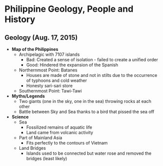 # Philippine Geology, People and History

## Geology (Aug. 17, 2015)
* **Map of the Philippines**
  * Archipelagic with 7107 islands
    * Bad: Created a sense of isolation - failed to create a unified order
    * Good: Hindered the expansion of the Spanish
  * Northernmost Point: Batanes
    * Houses are made of stone and not in stilts due to the occurrence of typhoons and cold weather
    * Honesty sari-sari store
  * Southernmost Point: Tawi-Tawi
* **Myths/Legends**
  * Two giants (one in the sky, one in the sea) throwing rocks at each other
  * Battle between Sky and Sea thanks to a bird that pissed the sea off
* **Science**
  * Sea
    * Fossilized remains of aquatic life
    * Land came from volcanic activity
  * Part of Mainland Asia
    * Fits perfectly to the contours of Vietnam
  * Land Bridges
    * Islands used to be connected but water rose and removed the bridges (least likely)